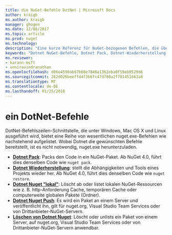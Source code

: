 ```yaml
---
title: die NuGet-Befehle DotNet | Microsoft Docs
author: kraigb
ms.author: kraigb
manager: ghogen
ms.date: 12/08/2017
ms.topic: article
ms.prod: nuget
ms.technology: 
description: "Eine kurze Referenz für NuGet-bezogenen Befehlen, die über die Befehlszeilenschnittstelle Dotnet."
keywords: "Dotnet NuGet-Befehle, Dotnet Pack, Dotnet-Wiederherstellung, Dotnet Nuget \"lokal\", Dotnet NuGet-Push, Dotnet NuGet-löschen"
ms.reviewer:
- karann-msft
- unniravindranathan
ms.openlocfilehash: d06e4590ab87b68e7846a13b2eba0f59eb9529d6
ms.sourcegitcommit: 262d026beeffd4f3b6fc47d780a2f701451663a8
ms.translationtype: MT
ms.contentlocale: de-DE
ms.lasthandoff: 01/25/2018
---
```

# <a name="dotnet-commands"></a>ein DotNet-Befehle

DotNet-Befehlszeilen-Schnittstelle, die unter Windows, Mac OS X und Linux ausgeführt wird, bietet eine Reihe von wesentlichen nuget.exe-Befehlen wie nachstehend aufgelistet. Wobei Dotnet die gewünschten Befehle bereitstellt, ist es nicht notwendig, nuget.exe herunterzuladen.

- [**Dotnet Pack**](/dotnet/core/tools/dotnet-pack?tabs=netcore2x): Packs den Code in ein NuGet-Paket. Ab NuGet 4.0, führt dies denselben Code wie `nuget pack`.
- [**Dotnet Wiederherstellung**](/dotnet/core/tools/dotnet-restore?tabs=netcore2x): stellt die Abhängigkeiten und Tools eines Projekts wieder her. Ab NuGet 4.0, führt dies denselben Code wie `nuget restore`.
- [**Dotnet Nuget "lokal"**](/dotnet/core/tools/dotnet-nuget-locals): Löscht ab oder listet lokalen NuGet-Ressourcen wie z. B. http-Anforderung Cache, temporären Cache oder computerweite globalen Pakete (Ordner).
- [**Dotnet Nuget Push**](/dotnet/core/tools/dotnet-nuget-push): Es wird ein Paket an einem Server und veröffentlicht ihn, gilt für nuget.org, Visual Studio Team Services oder von Drittanbieter-NuGet-Servern.
- [**Löschen von Dotnet Nuget**](/dotnet/core/tools/dotnet-nuget-delete): Löscht oder unlists ein Paket von einem Server, auf nuget.org, Visual Studio Team Services oder von Drittanbieter-NuGet-Servern anwendbar.
